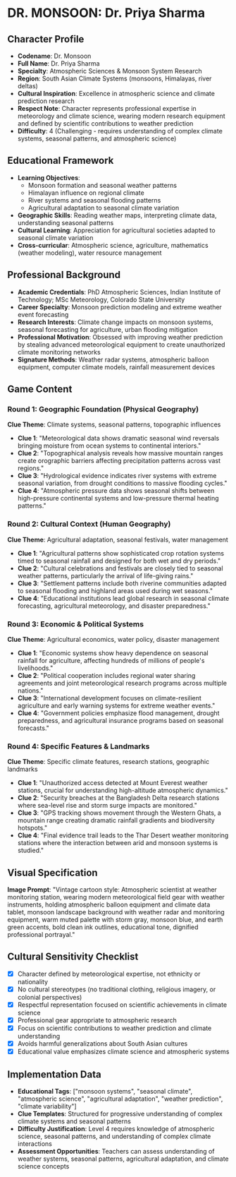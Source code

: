 # DR. MONSOON: Dr. Priya Sharma

## Character Profile
- **Codename**: Dr. Monsoon
- **Full Name**: Dr. Priya Sharma
- **Specialty**: Atmospheric Sciences & Monsoon System Research
- **Region**: South Asian Climate Systems (monsoons, Himalayas, river deltas)
- **Cultural Inspiration**: Excellence in atmospheric science and climate prediction research
- **Respect Note**: Character represents professional expertise in meteorology and climate science, wearing modern research equipment and defined by scientific contributions to weather prediction
- **Difficulty**: 4 (Challenging - requires understanding of complex climate systems, seasonal patterns, and atmospheric science)

## Educational Framework
- **Learning Objectives**: 
  - Monsoon formation and seasonal weather patterns
  - Himalayan influence on regional climate
  - River systems and seasonal flooding patterns
  - Agricultural adaptation to seasonal climate variation
- **Geographic Skills**: Reading weather maps, interpreting climate data, understanding seasonal patterns
- **Cultural Learning**: Appreciation for agricultural societies adapted to seasonal climate variation
- **Cross-curricular**: Atmospheric science, agriculture, mathematics (weather modeling), water resource management

## Professional Background
- **Academic Credentials**: PhD Atmospheric Sciences, Indian Institute of Technology; MSc Meteorology, Colorado State University
- **Career Specialty**: Monsoon prediction modeling and extreme weather event forecasting
- **Research Interests**: Climate change impacts on monsoon systems, seasonal forecasting for agriculture, urban flooding mitigation
- **Professional Motivation**: Obsessed with improving weather prediction by stealing advanced meteorological equipment to create unauthorized climate monitoring networks
- **Signature Methods**: Weather radar systems, atmospheric balloon equipment, computer climate models, rainfall measurement devices

## Game Content

### Round 1: Geographic Foundation (Physical Geography)
**Clue Theme**: Climate systems, seasonal patterns, topographic influences
- **Clue 1**: "Meteorological data shows dramatic seasonal wind reversals bringing moisture from ocean systems to continental interiors."
- **Clue 2**: "Topographical analysis reveals how massive mountain ranges create orographic barriers affecting precipitation patterns across vast regions."
- **Clue 3**: "Hydrological evidence indicates river systems with extreme seasonal variation, from drought conditions to massive flooding cycles."
- **Clue 4**: "Atmospheric pressure data shows seasonal shifts between high-pressure continental systems and low-pressure thermal heating patterns."

### Round 2: Cultural Context (Human Geography)
**Clue Theme**: Agricultural adaptation, seasonal festivals, water management
- **Clue 1**: "Agricultural patterns show sophisticated crop rotation systems timed to seasonal rainfall and designed for both wet and dry periods."
- **Clue 2**: "Cultural celebrations and festivals are closely tied to seasonal weather patterns, particularly the arrival of life-giving rains."
- **Clue 3**: "Settlement patterns include both riverine communities adapted to seasonal flooding and highland areas used during wet seasons."
- **Clue 4**: "Educational institutions lead global research in seasonal climate forecasting, agricultural meteorology, and disaster preparedness."

### Round 3: Economic & Political Systems
**Clue Theme**: Agricultural economics, water policy, disaster management
- **Clue 1**: "Economic systems show heavy dependence on seasonal rainfall for agriculture, affecting hundreds of millions of people's livelihoods."
- **Clue 2**: "Political cooperation includes regional water sharing agreements and joint meteorological research programs across multiple nations."
- **Clue 3**: "International development focuses on climate-resilient agriculture and early warning systems for extreme weather events."
- **Clue 4**: "Government policies emphasize flood management, drought preparedness, and agricultural insurance programs based on seasonal forecasts."

### Round 4: Specific Features & Landmarks
**Clue Theme**: Specific climate features, research stations, geographic landmarks
- **Clue 1**: "Unauthorized access detected at Mount Everest weather stations, crucial for understanding high-altitude atmospheric dynamics."
- **Clue 2**: "Security breaches at the Bangladesh Delta research stations where sea-level rise and storm surge impacts are monitored."
- **Clue 3**: "GPS tracking shows movement through the Western Ghats, a mountain range creating dramatic rainfall gradients and biodiversity hotspots."
- **Clue 4**: "Final evidence trail leads to the Thar Desert weather monitoring stations where the interaction between arid and monsoon systems is studied."

## Visual Specification
**Image Prompt**: "Vintage cartoon style: Atmospheric scientist at weather monitoring station, wearing modern meteorological field gear with weather instruments, holding atmospheric balloon equipment and climate data tablet, monsoon landscape background with weather radar and monitoring equipment, warm muted palette with storm gray, monsoon blue, and earth green accents, bold clean ink outlines, educational tone, dignified professional portrayal."

## Cultural Sensitivity Checklist
- [x] Character defined by meteorological expertise, not ethnicity or nationality
- [x] No cultural stereotypes (no traditional clothing, religious imagery, or colonial perspectives)
- [x] Respectful representation focused on scientific achievements in climate science
- [x] Professional gear appropriate to atmospheric research
- [x] Focus on scientific contributions to weather prediction and climate understanding
- [x] Avoids harmful generalizations about South Asian cultures
- [x] Educational value emphasizes climate science and atmospheric systems

## Implementation Data
- **Educational Tags**: ["monsoon systems", "seasonal climate", "atmospheric science", "agricultural adaptation", "weather prediction", "climate variability"]
- **Clue Templates**: Structured for progressive understanding of complex climate systems and seasonal patterns
- **Difficulty Justification**: Level 4 requires knowledge of atmospheric science, seasonal patterns, and understanding of complex climate interactions
- **Assessment Opportunities**: Teachers can assess understanding of weather systems, seasonal patterns, agricultural adaptation, and climate science concepts